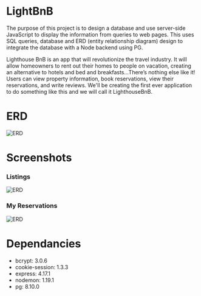 # LightBnB
The purpose of this project is to design a database and use server-side JavaScript to display the information from queries to web pages. This uses SQL queries, database and ERD (entity relationship diagram) design to integrate the database with a Node backend using PG.

Lighthouse BnB is an app that will revolutionize the travel industry. It will allow homeowners to rent out their homes to people on vacation, creating an alternative to hotels and bed and breakfasts...There’s nothing else like it! Users can view property information, book reservations, view their reservations, and write reviews. We'll be creating the first ever application to do something like this and we will call it LighthouseBnB.

# ERD
![ERD](/LightBnB/docs/ERD.png)

# Screenshots
### Listings
![ERD](/LightBnB/docs/listings.png)
### My Reservations
![ERD](/LightBnB/docs/mylistings.png)

# Dependancies
- bcrypt: 3.0.6
- cookie-session: 1.3.3
- express: 4.17.1
- nodemon: 1.19.1
- pg: 8.10.0
